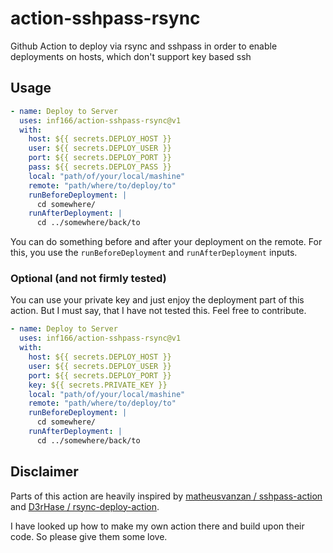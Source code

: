 # action-sshpass-rsync

Github Action to deploy via rsync and sshpass
in order to enable deployments on hosts, which don't support key based ssh

## Usage
```yml
- name: Deploy to Server
  uses: inf166/action-sshpass-rsync@v1
  with:
    host: ${{ secrets.DEPLOY_HOST }}
    user: ${{ secrets.DEPLOY_USER }}
    port: ${{ secrets.DEPLOY_PORT }}
    pass: ${{ secrets.DEPLOY_PASS }}
    local: "path/of/your/local/mashine"
    remote: "path/where/to/deploy/to"
    runBeforeDeployment: |
      cd somewhere/
    runAfterDeployment: |
      cd ../somewhere/back/to
```

You can do something before and after your deployment on the remote.
For this, you use the `runBeforeDeployment` and `runAfterDeployment` inputs.

### Optional (and not firmly tested)

You can use your private key and just enjoy the deployment part of this action.
But I must say, that I have not tested this.
Feel free to contribute.

```yml
- name: Deploy to Server
  uses: inf166/action-sshpass-rsync@v1
  with:
    host: ${{ secrets.DEPLOY_HOST }}
    user: ${{ secrets.DEPLOY_USER }}
    port: ${{ secrets.DEPLOY_PORT }}
    key: ${{ secrets.PRIVATE_KEY }}
    local: "path/of/your/local/mashine"
    remote: "path/where/to/deploy/to"
    runBeforeDeployment: |
      cd somewhere/
    runAfterDeployment: |
      cd ../somewhere/back/to
```

## Disclaimer
Parts of this action are heavily inspired by 
[matheusvanzan / sshpass-action](https://github.com/matheusvanzan/sshpass-action/)
and
[D3rHase / rsync-deploy-action](https://github.com/D3rHase/rsync-deploy-action).

I have looked up how to make my own action there and build upon their code.
So please give them some love.